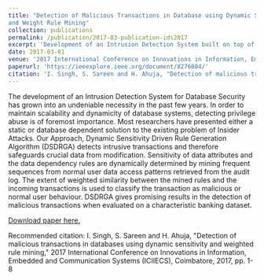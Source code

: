 ```yaml
---
title: "Detection of Malicious Transactions in Database using Dynamic Sensitivity
and Weight Rule Mining"
collection: publications
permalink: /publication/2017-03-publication-ids2017
excerpt: 'Development of an Intrusion Detection System built on top of an RBAC System to find anomalous reading and writing activity patterns.'
date: 2017-03-01
venue: '2017 International Conference on Innovations in Information, Embedded and Communication Systems (ICIIECS)'
paperurl: 'https://ieeexplore.ieee.org/document/8276084/'
citation: 'I. Singh, S. Sareen and H. Ahuja, "Detection of malicious transactions in databases using dynamic sensitivity and weighted rule mining," 2017 International Conference on Innovations in Information, Embedded and Communication Systems (ICIIECS), Coimbatore, 2017, pp. 1-8'
---
```

The development of an Intrusion Detection System for Database Security has grown into an undeniable necessity in the past few years. In order to maintain scalability and dynamicity of database systems, detecting privilege abuse is of foremost importance. Most researchers have presented either a static or database dependent solution to the existing problem of Insider Attacks. Our Approach, Dynamic Sensitivity Driven Rule Generation Algorithm (DSDRGA) detects intrusive transactions and therefore safeguards crucial data from modification. Sensitivity of data attributes and the data dependency rules are dynamically determined by mining frequent sequences from normal user data access patterns retrieved from the audit log. The extent of weighted similarity between the mined rules and the incoming transactions is used to classify the transaction as malicious or normal user behaviour. DSDRGA gives promising results in the detection of malicious transactions when evaluated on a characteristic banking dataset.

[Download paper here.](http://babahooja.github.io/files/ids2017.pdf)

Recommended citation: I. Singh, S. Sareen and H. Ahuja, "Detection of malicious transactions in databases using dynamic sensitivity and weighted rule mining," 2017 International Conference on Innovations in Information, Embedded and Communication Systems (ICIIECS), Coimbatore, 2017, pp. 1-8
